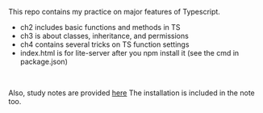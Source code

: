 This repo contains my practice on major features of Typescript.
- ch2 includes basic functions and methods in TS
- ch3 is about classes, inheritance, and permissions
- ch4 contains several tricks on TS function settings
- index.html is for lite-server after you npm install it (see the cmd in package.json)

<br>

Also, study notes are provided [here](https://docs.google.com/document/d/1VMkPnn8tkTjsuIRkGenQZkgxl2PPixzzS1JspvZEqBM/edit?usp=sharing) The installation is included in the note too.